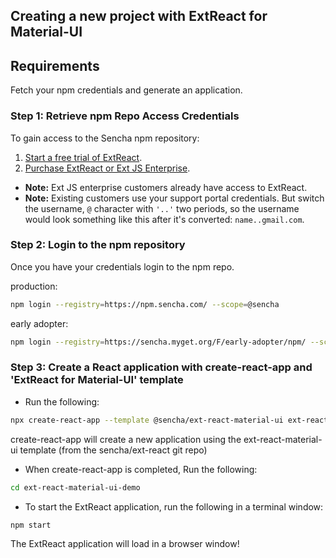 ## Creating a new project with ExtReact for Material-UI

## Requirements
Fetch your npm credentials and generate an application.

### Step 1: Retrieve npm Repo Access Credentials
To gain access to the Sencha npm repository:

1. [Start a free trial of ExtReact](https://www.sencha.com/products/extreact/evaluate/).
2. [Purchase ExtReact or Ext JS Enterprise](https://www.sencha.com/store/).

* **Note:** Ext JS enterprise customers already have access to ExtReact.
* **Note:** Existing customers use your support portal credentials. But switch the username, `@` character with `'..'` two periods, so the username would look something like this after it's converted: `name..gmail.com`.

### Step 2: Login to the npm repository
Once you have your credentials login to the npm repo.

production:

```sh
npm login --registry=https://npm.sencha.com/ --scope=@sencha
```

early adopter:

```sh
npm login --registry=https://sencha.myget.org/F/early-adopter/npm/ --scope=@sencha
```

### Step 3: Create a React application with create-react-app and 'ExtReact for Material-UI' template

- Run the following:

```sh
npx create-react-app --template @sencha/ext-react-material-ui ext-react-material-ui-demo
```

create-react-app will create a new application using the ext-react-material-ui template
(from the sencha/ext-react git repo)

- When create-react-app is completed, Run the following:

```sh
cd ext-react-material-ui-demo
```

- To start the ExtReact application, run the following in a terminal window:

```sh
npm start
```

The ExtReact application will load in a browser window!
